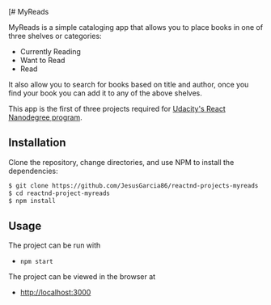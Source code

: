 [# MyReads

MyReads is a simple cataloging app that allows you to place books in one of three shelves or categories:

- Currently Reading
- Want to Read
- Read

It also allow you to search for books based on title and author, once you find your book you can add it to any of the above shelves.

This app is the first of three projects required for [Udacity's React Nanodegree program](https://www.udacity.com/course/react-nanodegree--nd019).

## Installation

Clone the repository, change directories, and use NPM to install the dependencies:

```bash
$ git clone https://github.com/JesusGarcia86/reactnd-projects-myreads
$ cd reactnd-project-myreads
$ npm install
```

## Usage

The project can be run with

- `npm start`

The project can be viewed in the browser at

- [http://localhost:3000](http://localhost:3000)
